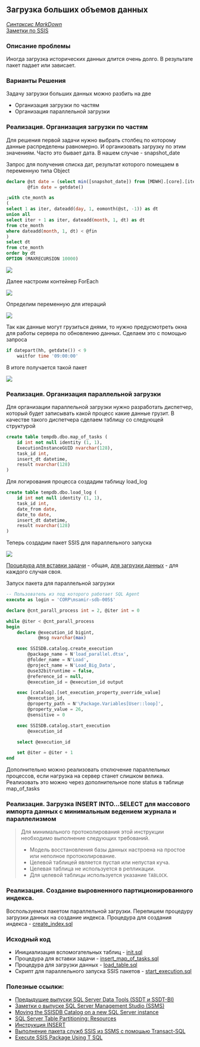 ## Загрузка больших объемов данных

*[Синтаксис MarkDown](https://www.markdownguide.org/basic-syntax/)*  
[Заметки по SSIS](../SSIS_note.md)  

### Описание проблемы

Иногда загрузка исторических данных длится очень долго. В результате пакет падает или зависает.

### Варианты Решения

Задачу загрузки больших данных можно разбить на две

- Организация загрузки по частям
- Организация параллельной загрузки

### Реализация. Организация загрузки по частям

Для решения первой задачи нужно выбрать столбец по которому данные распределены равномерно. И организовать загрузку по этим значениям. Часто это бывает дата. В нашем случае - snapshot_date

Запрос для получения списка дат, результат которого помещаем в переменную типа Object

```sql
declare @st date = (select min([snapshot_date]) from [MDWH].[core].[items_collections_places_snapshot]),
		@fin date = getdate()

;with cte_month as
(
select 1 as iter, dateadd(day, 1, eomonth(@st, -1)) as dt
union all 
select iter + 1 as iter, dateadd(month, 1, dt) as dt
from cte_month
where dateadd(month, 1, dt) < @fin
)
select dt
from cte_month
order by dt
OPTION (MAXRECURSION 10000)
```

![](./ListDate.jpg)

Далее настроим контейнер ForEach 

![](./ForEach.jpg)

Определим переменную для итераций

![](./ForEach_2.jpg)

Так как данные могут грузиться днями, то нужно предусмотреть окна для работы сервера по обновлению данных. Сделаем это с помощью запроса

```sql
if datepart(hh, getdate()) < 9
	waitfor time '09:00:00'
```

В итоге получается такой пакет

![](./Package.jpg)

### Реализация. Организация параллельной загрузки

Для организации параллельной загрузки нужно разработать диспетчер, который будет записывать какой процесс какие данные грузит. В качестве такого диспетчера сделаем таблицу со следующей структурой

```sql
create table tempdb.dbo.map_of_tasks (
	id int not null identity (1, 1),
	ExecutionInstanceGUID nvarchar(128),
	task_id int,
	insert_dt datetime,
	result nvarchar(128)
)
```

Для логирования процесса создадим таблицу load_log

```sql
create table tempdb.dbo.load_log (
	id int not null identity (1, 1),
	task_id int,
	date_from date,
	date_to date,
	insert_dt datetime,
	result nvarchar(128)
)
```

Теперь создадим пакет SSIS для параллельного запуска

![](./parallel.jpg)

[Процедура для вставки задачи](./source/insert_map_of_tasks.sql.md) - общая, [для загрузки данных](./load_table.sql) - для каждого случая своя.

Запуск пакета для параллельной загрузки

```sql
-- Пользователь из под которого работает SQL Agent
execute as login = 'CORP\msamir-sdb-005$'

declare @cnt_parall_process int = 2, @iter int = 0

while @iter < @cnt_parall_process
begin 
	declare @execution_id bigint,
			@msg nvarchar(max)

	exec SSISDB.catalog.create_execution
		@package_name = N'load_parallel.dtsx',
		@folder_name = N'Load',
		@project_name = N'Load_Big_Data',
		@use32bitruntime = false,
		@reference_id = null,
		@execution_id = @execution_id output

	exec [catalog].[set_execution_property_override_value]
		@execution_id,
		@property_path = N'\Package.Variables[User::loop]',
		@property_value = 26,
		@sensitive = 0

	exec SSISDB.catalog.start_execution
		@execution_id

	select @execution_id

	set @iter = @iter + 1
end
```

Дополнительно можно реализовать отключение параллельных процессов, если нагрузка на сервер станет слишком велика. Реализовать это можно через дополнительное поле status в таблице map_of_tasks

### Реализация. Загрузка INSERT INTO…SELECT для массового импорта данных с минимальным ведением журнала и параллелизмом

> Для минимального протоколирования этой инструкции необходимо выполнение следующих требований.
>
> - Модель восстановления базы данных настроена на простое или неполное протоколирование.
> - Целевой таблицей является пустая или непустая куча.
> - Целевая таблица не используется в репликации.
> - Для целевой таблицы используется указание `TABLOCK`.

### Реализация. Создание выровненного партиционированного индекса.

Воспользуемся пакетом параллельной загрузки. Перепишем процедуру загрузки данных на создание индекса. Процедура для создания индекса - [create_index.sql](./source/create_index.sql.md)

### Исходный код  

- Инициализация вспомогательных таблиц - [init.sql](./source/init.sql.md)  
- Процедура для вставки задачи - [insert_map_of_tasks.sql](./source/insert_map_of_tasks.sql.md)  
- Процедура для загрузки данных - [load_table.sql](./source/load_table.sql.md)  
- Скрипт для параллельного запуска SSIS пакетов - [start_execution.sql](./source/start_execution.sql.md)  

### Полезные ссылки:  

- [Предыдущие выпуски SQL Server Data Tools (SSDT и SSDT-BI)](https://docs.microsoft.com/ru-ru/sql/ssdt/previous-releases-of-sql-server-data-tools-ssdt-and-ssdt-bi?view=sql-server-ver15#ssdt-for-visual-studio-vs-2017)  
- [Заметки о выпуске SQL Server Management Studio (SSMS)](https://docs.microsoft.com/ru-ru/sql/ssms/release-notes-ssms?view=sql-server-ver15#previous-ssms-releases)  
- [Moving the SSISDB Catalog on a new SQL Server instance](https://www.sqlshack.com/moving-the-ssisdb-catalog-on-a-new-sql-server-instance/)  
- [SQL Server Table Partitioning: Resources](https://www.brentozar.com/sql/table-partitioning-resources/)  
- [Инструкция INSERT](https://docs.microsoft.com/ru-ru/sql/t-sql/statements/insert-transact-sql?view=sql-server-ver15)  
- [Выполнение пакета служб SSIS из SSMS с помощью Transact-SQL](https://docs.microsoft.com/ru-ru/sql/integration-services/ssis-quickstart-run-tsql-ssms?view=sql-server-ver15)  
- [Execute SSIS Package Using T SQL](http://www.intellectsql.com/post-execute-ssis-package-using-tsql/)  
